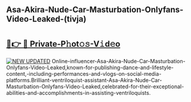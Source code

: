 ## Asa-Akira-Nude-Car-Masturbation-Onlyfans-Video-Leaked-(tivja)


# <h2><a href="https://mediaupload.pro?-19M">🔗👉 🔴 Private-P𝚑ot𝚘𝚜-V𝚒d𝚎o</a></h2>

[![NEW UPDATED](https://i.imgur.com/0qMVB7G.gif)](https://mediaupload.pro?-19M)
Online-influencer-Asa-Akira-Nude-Car-Masturbation-Onlyfans-Video-Leaked,known-for-publishing-dance-and-lifestyle-content,-including-performances-and-vlogs-on-social-media-platforms.Brilliant-ventriloquist-assistant-Asa-Akira-Nude-Car-Masturbation-Onlyfans-Video-Leaked,celebrated-for-their-exceptional-abilities-and-accomplishments-in-assisting-ventriloquists.  